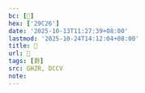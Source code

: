 ```yaml
---
bc: [𩰦]
hex: ['29C26']
date: '2025-10-13T11:27:39+08:00'
lastmod: '2025-10-24T14:12:04+08:00'
title: 󰘾
url: 󰘾
tags: [爵]
src: GHZR, DCCV
note:
---
```

